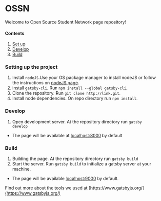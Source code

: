 # OSSN

Welcome to Open Source Student Network page repository!


#### Contents
1. [Set up](#setup)
2. [Develop](#develop)
3. [Build](#build)


### <a name="setup"></a>Setting up the project
1. Install `nodeJS`.Use your OS package manager to install nodeJS or follow the instructions on [nodeJS page](https://nodejs.org/en/download/).
2. install `gatsby-cli`. Run
 `npm install --global gatsby-cli`.
2. Clone the repository. Run `git clone http://link.git`.
3. Install node dependencies. On repo directory run `npm install`.

### <a name="develop"></a> Develop
1. Open development server.
At the repository directory run `gatsby develop`
- The page will be available at [localhost:8000](htpp://localhost:8000) by default

### <a name="build"></a> Build

1. Building the page. At the repository directory run `gatsby build`
2. Start the server. Run `gatsby build` to initialize a gatsby server at your machine.
- The page will be available  [localhost:9000](http://localhost:9000) by default.


Find out more about the tools we used at [https://www.gatsbyjs.org/](https://www.gatsbyjs.org/)
